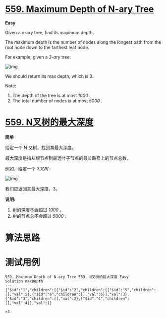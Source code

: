 # [559. Maximum Depth of N-ary Tree][enTitle]

**Easy**

Given a n-ary tree, find its maximum depth.

The maximum depth is the number of nodes along the longest path from the root node down to the farthest leaf node.

For example, given a  *3-ary*  tree:

![img](https://assets.leetcode.com/uploads/2018/10/12/narytreeexample.png)



We should return its max depth, which is 3.



Note:

1. The depth of the tree is at most  *1000* .
2. The total number of nodes is at most  *5000* .
# [559. N叉树的最大深度][cnTitle]

**简单**

给定一个 N 叉树，找到其最大深度。

最大深度是指从根节点到最远叶子节点的最长路径上的节点总数。

例如，给定一个  *3叉树*  :



![img](https://assets.leetcode-cn.com/aliyun-lc-upload/uploads/2018/10/12/narytreeexample.png)



我们应返回其最大深度，3。

**说明:**

1. 树的深度不会超过  *1000* 。
2. 树的节点总不会超过  *5000* 。


# 算法思路

# 测试用例
```
559. Maximum Depth of N-ary Tree 559. N叉树的最大深度 Easy
Solution.maxDepth
---
{"$id":"1","children":[{"$id":"2","children":[{"$id":"5","children":[],"val":5},{"$id":"6","children":[],"val":6}],"val":3},{"$id":"3","children":[],"val":2},{"$id":"4","children":[],"val":4}],"val":1}

=3
```

[enTitle]: https://leetcode.com/problems/maximum-depth-of-n-ary-tree/
[cnTitle]: https://leetcode-cn.com/problems/maximum-depth-of-n-ary-tree/
